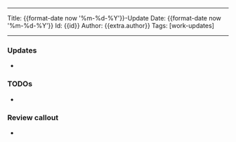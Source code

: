 
---
Title:   {{format-date now '%m-%d-%Y'}}-Update
Date:    {{format-date now '%m-%d-%Y'}}
Id:      {{id}}
Author:  {{extra.author}}
Tags:    [work-updates]

---

### Updates

-

### TODOs

-


### Review callout

-
